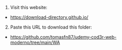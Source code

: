 1) Visit this website:<br>
- https://download-directory.github.io/

2) Paste this URL to download this folder:<br>
- https://github.com/tomasfn87/udemy-cod3r-web-moderno/tree/main/WA
